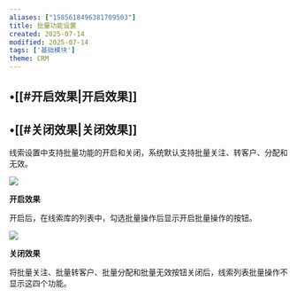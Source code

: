 ```yaml
---
aliases: ["1585618496381709503"]
title: 批量功能设置
created: 2025-07-14
modified: 2025-07-14
tags: ['基础模块']
theme: CRM
---
```


## •[[#开启效果|开启效果]]

## •[[#关闭效果|关闭效果]]

线索设置中支持批量功能的开启和关闭，系统默认支持批量关注、转客户、分配和无效。

![](https://myhelpdoc.oss-cn-heyuan.aliyuncs.com/mdimages/e04dae2e1cca9df8a28eb2e6514c14a2.jpg)

**开启效果**

开启后，在线索库的列表中，勾选批量操作后显示开启批量操作的按钮。

![](https://myhelpdoc.oss-cn-heyuan.aliyuncs.com/mdimages/b38af3f214b30b65acb30cb50d913221.jpg)

**关闭效果**

将批量关注、批量转客户、批量分配和批量无效按钮关闭后，线索列表批量操作不显示这四个功能。

